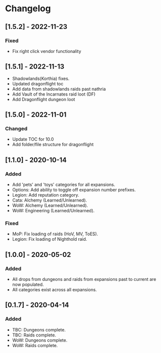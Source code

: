 # Changelog

## [1.5.2] - 2022-11-23
### Fixed
 - Fix right click vendor functionality

## [1.5.1] - 2022-11-13
 - Shadowlands(Korthia) fixes.
 - Updated dragonflight toc
 - Add data from shadowlands raids past nathria
 - Add Vault of the Incarnates raid loot (DF)
 - Add Dragonflight dungeon loot

## [1.5.0] - 2022-11-01
### Changed
 - Update TOC for 10.0
 - Add folder/file structure for dragonflight

## [1.1.0] - 2020-10-14
### Added
 - Add 'pets' and 'toys' categories for all expansions.
 - Options: Add ability to toggle off expansion number prefixes.
 - Legion: Add reputation category.
 - Cata: Alchemy (Learned/Unlearned).
 - WoW: Alchemy (Learned/Unlearned).
 - WoW: Engineering (Learned/Unlearned).

### Fixed
 - MoP: Fix loading of raids (HoV, MV, ToES).
 - Legion: Fix loading of Nighthold raid.

## [1.0.0] - 2020-05-02
### Added
 - All drops from dungeons and raids from expansions past to current are now populated.
 - All categories exist across all expansions.

## [0.1.7] - 2020-04-14
### Added
 - TBC: Dungeons complete.
 - TBC: Raids complete.
 - WoW: Dungeons complete.
 - WoW: Raids complete.
